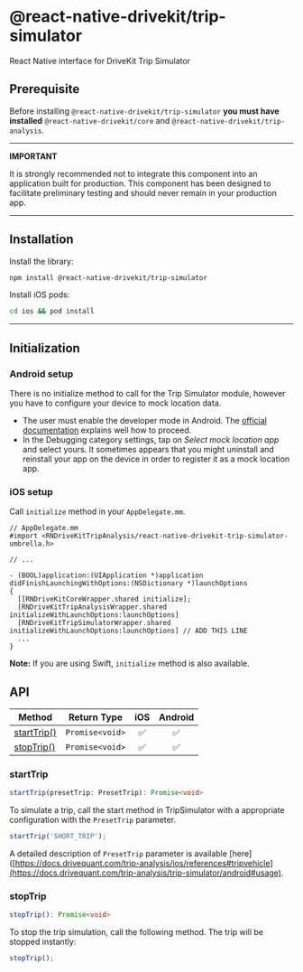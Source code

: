# @react-native-drivekit/trip-simulator

React Native interface for DriveKit Trip Simulator

## Prerequisite

Before installing `@react-native-drivekit/trip-simulator` **you must have installed** `@react-native-drivekit/core` and `@react-native-drivekit/trip-analysis`.

---

**IMPORTANT**

It is strongly recommended not to integrate this component into an application built for production. This component has been designed to facilitate preliminary testing and should never remain in your production app.

---

## Installation

Install the library:

```sh
npm install @react-native-drivekit/trip-simulator
```

Install iOS pods:

```sh
cd ios && pod install
```

---

## Initialization

### Android setup

There is no initialize method to call for the Trip Simulator module, however you have to configure your device to mock location data.

- The user must enable the developer mode in Android. The [official documentation](https://developer.android.com/studio/debug/dev-options#enable) explains well how to proceed.
- In the Debugging category settings, tap on *Select mock location app* and select yours. It sometimes appears that you might uninstall and reinstall your app on the device in order to register it as a mock location app.


### iOS setup

Call `initialize` method in your `AppDelegate.mm`.

```objc
// AppDelegate.mm
#import <RNDriveKitTripAnalysis/react-native-drivekit-trip-simulator-umbrella.h>

// ...

- (BOOL)application:(UIApplication *)application didFinishLaunchingWithOptions:(NSDictionary *)launchOptions
{
  [[RNDriveKitCoreWrapper.shared initialize];
  [RNDriveKitTripAnalysisWrapper.shared initializeWithLaunchOptions:launchOptions]
  [RNDriveKitTripSimulatorWrapper.shared initializeWithLaunchOptions:launchOptions] // ADD THIS LINE
  ...
}
```

**Note:** If you are using Swift, `initialize` method is also available.

## API

| Method                                          | Return Type                     | iOS | Android |
| ------------------------------------------------| ------------------------------- | :-: | :-----: |
| [startTrip()](#starttrip)                       | `Promise<void>`                 | ✅  |   ✅    |
| [stopTrip()](#stoptrip)                         | `Promise<void>`                 | ✅  |   ✅    |

### startTrip

```typescript
startTrip(presetTrip: PresetTrip): Promise<void>
```

To simulate a trip, call the start method in TripSimulator with a appropriate configuration with the `PresetTrip` parameter.

```typescript
startTrip('SHORT_TRIP');
```

A detailed description of `PresetTrip` parameter is available [here]([https://docs.drivequant.com/trip-analysis/ios/references#tripvehicle](https://docs.drivequant.com/trip-analysis/trip-simulator/android#usage).


### stopTrip

```typescript
stopTrip(): Promise<void>
```

To stop the trip simulation, call the following method. The trip will be stopped instantly:

```typescript
stopTrip();
```
